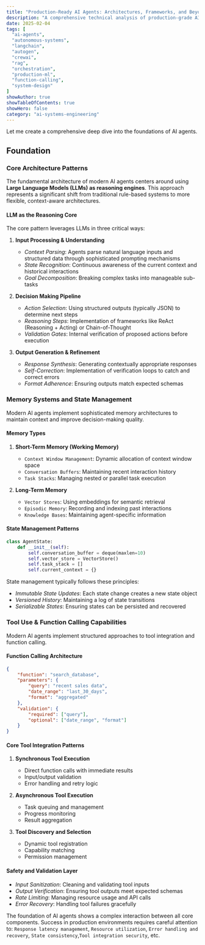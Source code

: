 ```yaml
---
title: "Production-Ready AI Agents: Architectures, Frameworks, and Beyond"
description: "A comprehensive technical analysis of production-grade AI agent systems, exploring key frameworks, orchestration patterns, and deployment strategies for building reliable autonomous systems at scale."
date: 2025-02-04
tags: [
  "ai-agents",
  "autonomous-systems",
  "langchain",
  "autogen",
  "crewai",
  "rag",
  "orchestration",
  "production-ml",
  "function-calling",
  "system-design"
]
showAuthor: true
showTableOfContents: true
showHero: false
category: "ai-systems-engineering"
---
```


Let me create a comprehensive deep dive into the foundations of AI agents.

## Foundation

### Core Architecture Patterns

The fundamental architecture of modern AI agents centers around using **Large Language Models (LLMs) as reasoning engines**. This approach represents a significant shift from traditional rule-based systems to more flexible, context-aware architectures.

#### LLM as the Reasoning Core
The core pattern leverages LLMs in three critical ways:

1. **Input Processing & Understanding**
   - *Context Parsing*: Agents parse natural language inputs and structured data through sophisticated prompting mechanisms
   - *State Recognition*: Continuous awareness of the current context and historical interactions
   - *Goal Decomposition*: Breaking complex tasks into manageable sub-tasks

2. **Decision Making Pipeline**
   - *Action Selection*: Using structured outputs (typically JSON) to determine next steps
   - *Reasoning Steps*: Implementation of frameworks like ReAct (Reasoning + Acting) or Chain-of-Thought
   - *Validation Gates*: Internal verification of proposed actions before execution

3. **Output Generation & Refinement**
   - *Response Synthesis*: Generating contextually appropriate responses
   - *Self-Correction*: Implementation of verification loops to catch and correct errors
   - *Format Adherence*: Ensuring outputs match expected schemas

### Memory Systems and State Management

Modern AI agents implement sophisticated memory architectures to maintain context and improve decision-making quality.

#### Memory Types

1. **Short-Term Memory (Working Memory)**
   - `Context Window Management`: Dynamic allocation of context window space
   - `Conversation Buffers`: Maintaining recent interaction history
   - `Task Stacks`: Managing nested or parallel task execution

2. **Long-Term Memory**
   - `Vector Stores`: Using embeddings for semantic retrieval
   - `Episodic Memory`: Recording and indexing past interactions
   - `Knowledge Bases`: Maintaining agent-specific information

#### State Management Patterns

```python
class AgentState:
    def __init__(self):
        self.conversation_buffer = deque(maxlen=10)
        self.vector_store = VectorStore()
        self.task_stack = []
        self.current_context = {}
```

State management typically follows these principles:
- *Immutable State Updates*: Each state change creates a new state object
- *Versioned History*: Maintaining a log of state transitions
- *Serializable States*: Ensuring states can be persisted and recovered

### Tool Use & Function Calling Capabilities

Modern AI agents implement structured approaches to tool integration and function calling.

#### Function Calling Architecture
```json
{
    "function": "search_database",
    "parameters": {
        "query": "recent sales data",
        "date_range": "last_30_days",
        "format": "aggregated"
    },
    "validation": {
        "required": ["query"],
        "optional": ["date_range", "format"]
    }
}
```

#### Core Tool Integration Patterns

1. **Synchronous Tool Execution**
   - Direct function calls with immediate results
   - Input/output validation
   - Error handling and retry logic

2. **Asynchronous Tool Execution**
   - Task queuing and management
   - Progress monitoring
   - Result aggregation

3. **Tool Discovery and Selection**
   - Dynamic tool registration
   - Capability matching
   - Permission management

#### Safety and Validation Layer
- *Input Sanitization*: Cleaning and validating tool inputs
- *Output Verification*: Ensuring tool outputs meet expected schemas
- *Rate Limiting*: Managing resource usage and API calls
- *Error Recovery*: Handling tool failures gracefully

The foundation of AI agents shows a complex interaction between all core components. Success in production environments requires careful attention to: `Response latency management`, `Resource utilization`, `Error handling and recovery`, `State consistency`,`Tool integration security`, etc.

